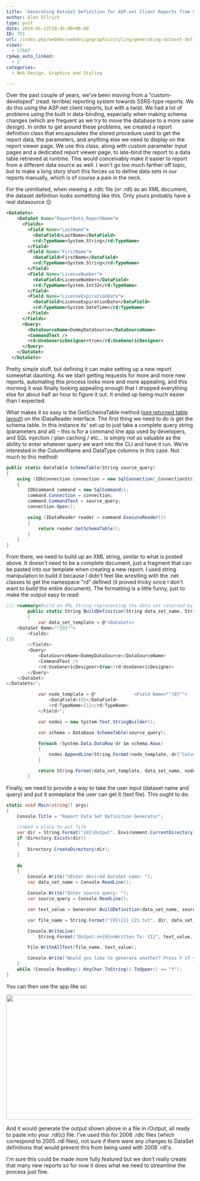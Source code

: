 ```yaml
---
title: 'Generating DataSet Definition for ASP.net Client Reports from C#'
author: Alex Ullrich
type: post
date: 2010-05-13T18:45:00+00:00
ID: 751
url: /index.php/webdev/webdesigngraphicsstyling/generating-dataset-definition-for-asp-ne/
views:
  - 17607
rp4wp_auto_linked:
  - 1
categories:
  - Web Design, Graphics and Styling

---
```

Over the past couple of years, we've been moving from a "custom-developed" (read: terrible) reporting system towards SSRS-type reports. We do this using the ASP.net client reports, but with a twist. We had a lot of problems using the built in data-binding, especially when making schema changes (which are frequent as we try to move the database to a more sane design). In order to get around these problems, we created a report definition class that encapsulates the stored procedure used to get the report data, the parameters, and anything else we need to display on the report viewer page. We use this class, along with custom parameter input pages and a dedicated report viewer page, to late-bind the report to a data table retrieved at runtime. This would conceivably make it easier to report from a different data source as well. I won't go too much farther off topic, but to make a long story short this forces us to define data sets in our reports manually, which is of course a pain in the neck.

For the uninitiated, when viewing a .rdlc file (or .rdl) as an XML document, the dataset definition looks something like this. Only yours probably have a real datasource 😉

```xml
<DataSets>
    <DataSet Name="ReportData_ReportName">
      <Fields>
        <Field Name="LastName">
          <DataField>LastName</DataField>
          <rd:TypeName>System.String</rd:TypeName>
        </Field>
        <Field Name="FirstName">
          <DataField>FirstName</DataField>
          <rd:TypeName>System.String</rd:TypeName>
        </Field>
        <Field Name="LicenseNumber">
          <DataField>LicenseNumber</DataField>
          <rd:TypeName>System.Int32</rd:TypeName>
        </Field>
        <Field Name="LicenseExpirationDate">
          <DataField>LicenseExpirationDate</DataField>
          <rd:TypeName>System.DateTime</rd:TypeName>
        </Field>
      </Fields>
      <Query>
        <DataSourceName>DummyDataSource</DataSourceName>
        <CommandText />
        <rd:UseGenericDesigner>true</rd:UseGenericDesigner>
      </Query>
    </DataSet>
  </DataSets>
```

Pretty simple stuff, but defining it can make setting up a new report somewhat daunting. As we start getting requests for more and more new reports, automating this process looks more and more appealing, and this morning it was finally looking appealing enough that I dropped everything else for about half an hour to figure it out. It ended up being much easier than I expected.

What makes it so easy is the GetSchemaTable method ([see returned table layout][1]) on the IDataReader interface. The first thing we need to do is get the schema table. In this instance its' set up to just take a complete query string (parameters and all) – this is for a command line app used by developers, and SQL injection / plan caching / etc... is simply not as valuable as the ability to enter whatever query we want into the CLI and have it run. We're interested in the ColumnName and DataType columns in this case. Not much to this method: 

```csharp
public static DataTable SchemaTable(String source_query)
{
	using (IDbConnection connection = new SqlConnection(_ConnectionString))
	{
		IDbCommand command = new SqlCommand();
		command.Connection = connection;
		command.CommandText = source_query;
		connection.Open();

		using (IDataReader reader = command.ExecuteReader())
		{
			return reader.GetSchemaTable();
		}
	}
}
```

From there, we need to build up an XML string, similar to what is posted above. It doesn't need to be a complete document, just a fragment that can be pasted into our template when creating a new report. I used string manipulation to build it because I didn't feel like wrestling with the .net classes to get the namespace "rd" defined (it proved tricky since I don't want to build the entire document). The formatting is a little funny, just to make the output easy to read:

```csharp
/// <summary>Build an XML String representing the data set returned by provided query</summary>
		public static String BuildDefinition(String data_set_name, String source_query)
		{
			var data_set_template = @"<DataSets>
	<DataSet Name=""{0}"">
		<Fields>
{1}
		</Fields>
		<Query>
			<DataSourceName>DummyDataSource</DataSourceName>
			<CommandText />
			<rd:UseGenericDesigner>true</rd:UseGenericDesigner>
		</Query>
	</DataSet>
</DataSets>";

			var node_template = @"		        <Field Name=""{0}"">
				<DataField>{0}</DataField>
				<rd:TypeName>{1}</rd:TypeName>
			</Field>";

			var nodes = new System.Text.StringBuilder();

			var schema = Database.SchemaTable(source_query);

			foreach (System.Data.DataRow dr in schema.Rows)
			{
				nodes.AppendLine(String.Format(node_template, dr["ColumnName"], dr["DataType"]));
			}

			return String.Format(data_set_template, data_set_name, nodes.ToString());
		}
```

Finally, we need to provide a way to take the user input (dataset name and query) and put it someplace the user can get it (text file). This ought to do:

```csharp
static void Main(string[] args)
{
	Console.Title = "Report Data Set Definition Generator";

	//need a place to put file
	var dir = String.Format("{0}\Output", Environment.CurrentDirectory);
	if (Directory.Exists(dir))
	{
		Directory.CreateDirectory(dir);
	}

	do
	{
		Console.Write("nEnter desired DataSet name: ");
		var data_set_name = Console.ReadLine();

		Console.Write("Enter source query: ");
		var source_query = Console.ReadLine();

		var text_value = Generator.BuildDefinition(data_set_name, source_query);

		var file_name = String.Format("{0}\{1}_{2}.txt", dir, data_set_name, DateTime.Now.ToString("yyyyMMdd"));

		Console.WriteLine(
			String.Format("Output:nn{0}nnWritten To: {1}", text_value, file_name));

		File.WriteAllText(file_name, text_value);

		Console.Write("Would you like to generate another? Press Y if yes, any other key to exit. ");
	}
	while (Console.ReadKey().KeyChar.ToString().ToUpper() == "Y");
}
```

You can then use the app like so:

<div class="image_block">
  <img src="/wp-content/uploads/blogs/WebDev/generating-report-definition-for-asp-net/ReportDataSetDefinitionGenerator.PNG" alt="" title="" width="671" height="335" />
</div>

And it would generate the output shown above in a file in /Output, all ready to paste into your .rdl(c) file. I've used this for 2008 .rdlc files (which correspond to 2005 .rdl files), not sure if there were any changes to DataSet definitions that would prevent this from being used with 2008 .rdl's.

I'm sure this could be made more fully featured but we don't really create that many new reports so for now it does what we need to streamline the process just fine.

 [1]: http://msdn.microsoft.com/en-us/library/0kct2kw6%28vs.71%29.aspx